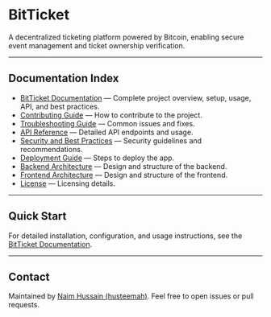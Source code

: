 # BitTicket

A decentralized ticketing platform powered by Bitcoin, enabling secure event management and ticket ownership verification.

---

## Documentation Index

- [BitTicket Documentation](./BITTICKET_DOCUMENTATION.md) — Complete project overview, setup, usage, API, and best practices.
- [Contributing Guide](./CONTRIBUTING.md) — How to contribute to the project.
- [Troubleshooting Guide](./TROUBLESHOOTING.md) — Common issues and fixes.
- [API Reference](./API_REFERENCE.md) — Detailed API endpoints and usage.
- [Security and Best Practices](./SECURITY.md) — Security guidelines and recommendations.
- [Deployment Guide](./DEPLOYMENT.md) — Steps to deploy the app.
- [Backend Architecture](./BACKEND_ARCHITECTURE.md) — Design and structure of the backend.
- [Frontend Architecture](./FRONTEND_ARCHITECTURE.md) — Design and structure of the frontend.
- [License](./LICENSE) — Licensing details.

---

## Quick Start

For detailed installation, configuration, and usage instructions, see the [BitTicket Documentation](./BITTICKET_DOCUMENTATION.md).

---

## Contact

Maintained by [Naim Hussain (husteemah)](https://github.com/husteem). Feel free to open issues or pull requests.

